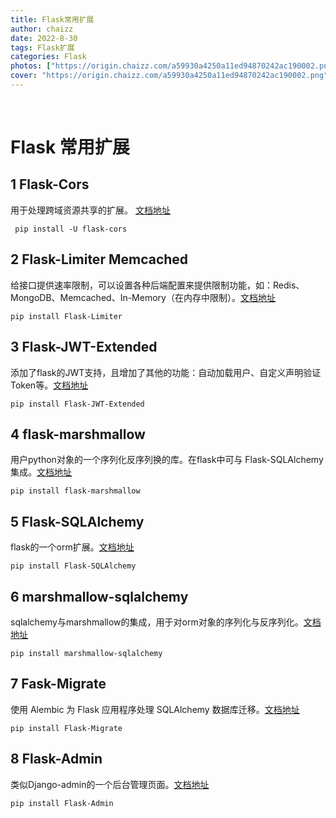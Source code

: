 ```yaml
---
title: Flask常用扩展
author: chaizz
date: 2022-8-30
tags: Flask扩展
categories: Flask
photos: ["https://origin.chaizz.com/a59930a4250a11ed94870242ac190002.png"]
cover: "https://origin.chaizz.com/a59930a4250a11ed94870242ac190002.png"
---
```


​                  

<!--more-->

# Flask 常用扩展

## 1 Flask-Cors 

用于处理跨域资源共享的扩展。 [文档地址](https://flask-cors.corydolphin.com/en/latest/api.html)

```shell
 pip install -U flask-cors
```



## 2 Flask-Limiter Memcached

给接口提供速率限制，可以设置各种后端配置来提供限制功能，如：Redis、MongoDB、Memcached、In-Memory（在内存中限制）。[文档地址](https://flask-limiter.readthedocs.io/en/latest/)

```shell
pip install Flask-Limiter
```



## 3 Flask-JWT-Extended

添加了flask的JWT支持，且增加了其他的功能：自动加载用户、自定义声明验证Token等。[文档地址](https://flask-jwt-extended.readthedocs.io/en/stable/)

```shell
pip install Flask-JWT-Extended
```



## 4 flask-marshmallow

用户python对象的一个序列化反序列换的库。在flask中可与 Flask-SQLAlchemy集成。[文档地址](https://flask-marshmallow.readthedocs.io/en/latest/)

```shell
pip install flask-marshmallow
```



## 5 Flask-SQLAlchemy

flask的一个orm扩展。[文档地址](https://flask-sqlalchemy.palletsprojects.com/en/2.x/)

```shell
pip install Flask-SQLAlchemy
```



## 6 marshmallow-sqlalchemy

sqlalchemy与marshmallow的集成，用于对orm对象的序列化与反序列化。[文档地址](https://marshmallow-sqlalchemy.readthedocs.io/en/latest/)

```
pip install marshmallow-sqlalchemy
```



## 7 Fask-Migrate

使用 Alembic 为 Flask 应用程序处理 SQLAlchemy 数据库迁移。[文档地址](https://flask-migrate.readthedocs.io/en/latest/)

```shell
pip install Flask-Migrate
```



## 8 Flask-Admin

类似Django-admin的一个后台管理页面。[文档地址](https://flask-admin.readthedocs.io/en/latest/)

```shell
pip install Flask-Admin
```







